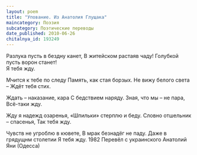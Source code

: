 ```yaml
---
layout: poem
title: "Упование. Из Анатолия Глущака"
maincategory: Поэзия
subcategory: Поэтические переводы
date_published: 2010-06-26
chitalnya_id: 193249
---
```




Разлука пусть в бездну канет,
В житейском растаяв чаду!
Голубкой пусть ворон станет!  
Я тебя жду.

Мчится к тебе по следу
Память, как стая борзых.
Не вижу белого света –
Ждёт тебя стих.

Ждать – наказание, кара
С бедствием наряду.
Зная, что мы – не пара,
Всё-таки жду.

Жду я надежд озаренья,
«Шпильки» стерплю и беду.
Словно отшельник – спасенья,
Так тебя жду.

Чувств не угроблю в кювете,
В мрак безнадёг не паду.
Даже в грядущнм столетии
Я тебя жду.
1982
Перевёл с украинского Анатолий Яни (Одесса)






